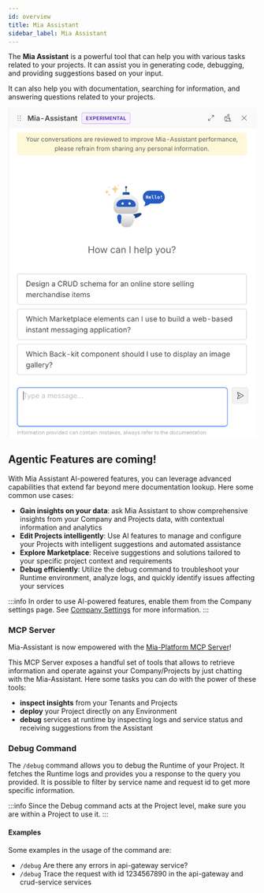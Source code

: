 ```yaml
---
id: overview
title: Mia Assistant
sidebar_label: Mia Assistant
---
```


The **Mia Assistant** is a powerful tool that can help you with various tasks related to your projects. It can assist you in generating code, debugging, and providing suggestions based on your input.

It can also help you with documentation, searching for information, and answering questions related to your projects.

![ai-assistant](./img/ai-assistant.png)

## Agentic Features are coming!

With Mia Assistant AI-powered features, you can leverage advanced capabilities that extend far beyond mere documentation lookup. Here some common use cases:

- **Gain insights on your data**: ask Mia Assistant to show comprehensive insights from your Company and Projects data, with contextual information and analytics
- **Edit Projects intelligently**: Use AI features to manage and configure your Projects with intelligent suggestions and automated assistance
- **Explore Marketplace**: Receive suggestions and solutions tailored to your specific project context and requirements
- **Debug efficiently**: Utilize the debug command to troubleshoot your Runtime environment, analyze logs, and quickly identify issues affecting your services

:::info
In order to use AI-powered features, enable them from the Company settings page. See [Company Settings](/products/console/company-configuration/settings.md) for more information.
:::

### MCP Server

Mia-Assistant is now empowered with the [Mia-Platform MCP Server](https://github.com/mia-platform/console-mcp-server)!

This MCP Server exposes a handful set of tools that allows to retrieve information and operate against your Company/Projects by just chatting with the Mia-Assistant. Here some tasks you can do with the power of these tools:

- **inspect insights** from your Tenants and Projects
- **deploy** your Project directly on any Environment
- **debug** services at runtime by inspecting logs and service status and receiving suggestions from the Assistant

### Debug Command

The `/debug` command allows you to debug the Runtime of your Project. It fetches the Runtime logs and provides you a response to the query you provided.
It is possible to filter by service name and request id to get more specific information.

:::info
Since the Debug command acts at the Project level, make sure you are within a Project to use it.
:::

#### Examples

Some examples in the usage of the command are:

- `/debug` Are there any errors in api-gateway service?
- `/debug` Trace the request with id 1234567890 in the api-gateway and crud-service services
